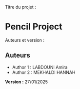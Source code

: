 Titre du projet :

# Pencil Project

Auteurs et version :

## Auteurs
- Author 1 : LABDOUNI Amira
- Author 2 : MEKHALDI HANNAH

**Version :** 27/01/2025
